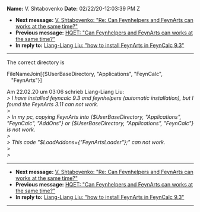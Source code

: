 **Name:** V. Shtabovenko
**Date:** 02/22/20-12:03:39 PM Z

  - **Next message:** [V. Shtabovenko: "Re: Can Feynhelpers and FeynArts
    can works at the same time?"](1566.html)
  - **Previous message:** [HQET: "Can Feynhelpers and FeynArts can works
    at the same time?"](1564.html)
  - **In reply to:** [Liang-Liang Liu: "how to install FeynArts in
    FeynCalc 9.3"](1563.html)

-----

The correct directory is  

FileNameJoin[{$UserBaseDirectory, "Applications", "FeynCalc",  
   "FeynArts"}]  

Am 22.02.20 um 03:06 schrieb Liang-Liang Liu:  
*\> I have installed feyncalc 9.3 and feynhelpers (automatic
installation), but I found the FeynArts 3.11 can not work.*  
*\>*  
*\> In my pc, copying FeynArts into {$UserBaseDirectory, "Applications",
"FeynCalc", "AddOns"} or {$UserBaseDirectory, "Applications",
"FeynCalc"} is not work.*  
*\>*  
*\> This code "$LoadAddons={"FeynArtsLoader"};" can not work.*  
*\>*  
*\>*  

-----

  - **Next message:** [V. Shtabovenko: "Re: Can Feynhelpers and FeynArts
    can works at the same time?"](1566.html)
  - **Previous message:** [HQET: "Can Feynhelpers and FeynArts can works
    at the same time?"](1564.html)
  - **In reply to:** [Liang-Liang Liu: "how to install FeynArts in
    FeynCalc 9.3"](1563.html)

-----

